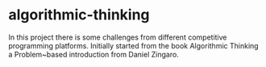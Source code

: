 # algorithmic-thinking
In this project there is some challenges from different competitive programming platforms. Initially started from the book Algorithmic Thinking a Problem~based introduction from Daniel Zingaro. 
